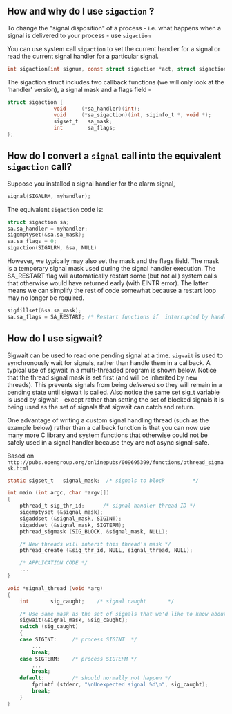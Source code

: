 ## How and why do I use `sigaction` ?

To change the "signal disposition" of a process - i.e. what happens when a signal is delivered to your process - use `sigaction`

You can use system call `sigaction` to set the current handler for a signal or read the current signal handler for a particular signal.

```C
int sigaction(int signum, const struct sigaction *act, struct sigaction *oldact);
```
The sigaction struct includes two callback functions (we will only look at the 'handler' version), a signal mask and a flags field -
```C
struct sigaction {
               void     (*sa_handler)(int);
               void     (*sa_sigaction)(int, siginfo_t *, void *);
               sigset_t   sa_mask;
               int        sa_flags;
}; 
```
## How do I convert a `signal` call into the equivalent `sigaction` call?

Suppose you installed a signal handler for the alarm signal,
```C
signal(SIGALRM, myhandler);
```

The equivalent `sigaction` code is:
```C
struct sigaction sa; 
sa.sa_handler = myhandler;
sigemptyset(&sa.sa_mask);
sa.sa_flags = 0; 
sigaction(SIGALRM, &sa, NULL)
```

However, we typically may also set the mask and the flags field. The mask is a temporary signal mask used during the signal handler execution. The SA_RESTART flag will automatically restart some (but not all) system calls that otherwise would have returned early (with EINTR error). The latter means we can simplify the rest of code somewhat because a restart loop may no longer be required.

```C
sigfillset(&sa.sa_mask);
sa.sa_flags = SA_RESTART; /* Restart functions if  interrupted by handler */     
```

## How do I use sigwait?

Sigwait can be used to read one pending signal at a time. `sigwait` is used to synchronously wait for signals, rather than handle them in a callback. A typical use of sigwait in a multi-threaded program is shown below. Notice that the thread signal mask is set first (and will be inherited by new threads). This prevents signals from being _delivered_ so they will remain in a pending state until sigwait is called. Also notice the same set sig_t variable is used by sigwait - except rather than setting the set of blocked signals it is being used as the set of signals that sigwait can catch and return.

One advantage of writing a custom signal handling thread (such as the example below) rather than a callback function is that you can now use many more C library and system functions that otherwise could not be safely used in a signal handler because they are not async signal-safe.
 
Based on `http://pubs.opengroup.org/onlinepubs/009695399/functions/pthread_sigmask.html`
```C
static sigset_t   signal_mask;  /* signals to block         */

int main (int argc, char *argv[])
{
    pthread_t sig_thr_id;      /* signal handler thread ID */
    sigemptyset (&signal_mask);
    sigaddset (&signal_mask, SIGINT);
    sigaddset (&signal_mask, SIGTERM);
    pthread_sigmask (SIG_BLOCK, &signal_mask, NULL);

    /* New threads will inherit this thread's mask */
    pthread_create (&sig_thr_id, NULL, signal_thread, NULL);

    /* APPLICATION CODE */
    ...
}

void *signal_thread (void *arg)
{
    int       sig_caught;    /* signal caught       */

    /* Use same mask as the set of signals that we'd like to know about! */
    sigwait(&signal_mask, &sig_caught);
    switch (sig_caught)
    {
    case SIGINT:     /* process SIGINT  */
        ...
        break;
    case SIGTERM:    /* process SIGTERM */
        ...
        break;
    default:         /* should normally not happen */
        fprintf (stderr, "\nUnexpected signal %d\n", sig_caught);
        break;
    }
}
```
